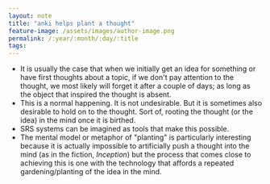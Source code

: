 ```yaml
---
layout: note
title: "anki helps plant a thought"
feature-image: /assets/images/author-image.png
permalink: /:year/:month/:day/:title
tags:
---
```


- It is usually the case that when we initially get an idea for something or have first thoughts about a topic, if we don't pay attention to the thought, we most likely will forget it after a couple of days; as long as the object that inspired the thought is absent.
- This is a normal happening. It is not undesirable. But it is sometimes also desirable to hold on to the thought. Sort of, rooting the thought (or the idea) in the mind once it is birthed.
- SRS systems can be imagined as tools that make this possible.
- The mental model or metaphor of "planting" is particularly interesting because it is actually impossible to artificially push a thought into the mind (as in the fiction, _Inception_) but the process that comes close to achieving this is one with the technology that affords a repeated gardening/planting of the idea in the mind.
